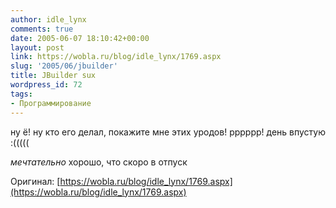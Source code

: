 ```yaml
---
author: idle_lynx
comments: true
date: 2005-06-07 18:10:42+00:00
layout: post
link: https://wobla.ru/blog/idle_lynx/1769.aspx
slug: '2005/06/jbuilder'
title: JBuilder sux
wordpress_id: 72
tags:
- Программирование
---
```


ну ё! ну кто его делал, покажите мне этих уродов! pppppp!
день впустую :(((((

*мечтательно* хорошо, что скоро в отпуск

Оригинал: [https://wobla.ru/blog/idle_lynx/1769.aspx](https://wobla.ru/blog/idle_lynx/1769.aspx)

